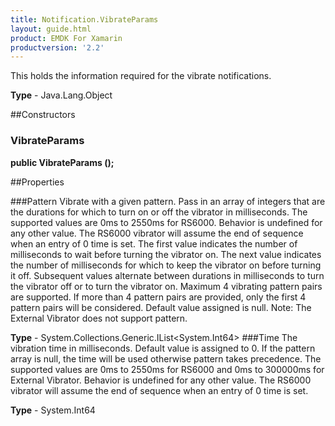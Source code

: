 ```yaml
---
title: Notification.VibrateParams
layout: guide.html
product: EMDK For Xamarin
productversion: '2.2'
---
```

This holds the information required for the vibrate notifications.

**Type** - Java.Lang.Object

##Constructors
### VibrateParams 
**public VibrateParams ();**

##Properties

###Pattern
Vibrate with a given pattern. Pass in an array of integers that are the durations for which to turn on or off the vibrator in milliseconds. The supported values are 0ms to 2550ms for RS6000. Behavior is undefined for any other value. The RS6000 vibrator will assume the end of sequence when an entry of 0 time is set. The first value indicates the number of milliseconds to wait before turning the vibrator on. The next value indicates the number of milliseconds for which to keep the vibrator on before turning it off. Subsequent values alternate between durations in milliseconds to turn the vibrator off or to turn the vibrator on. Maximum 4 vibrating pattern pairs are supported. If more than 4 pattern pairs are provided, only the first 4 pattern pairs will be considered. Default value assigned is null. Note: The External Vibrator does not support pattern.

**Type** - System.Collections.Generic.IList<System.Int64>
###Time
The vibration time in milliseconds. Default value is assigned to 0. If the pattern array is null, the time will be used otherwise pattern takes precedence. The supported values are 0ms to 2550ms for RS6000 and 0ms to 300000ms for External Vibrator. Behavior is undefined for any other value. The RS6000 vibrator will assume the end of sequence when an entry of 0 time is set.

**Type** - System.Int64






